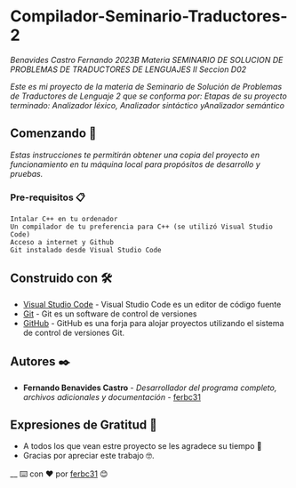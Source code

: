 # Compilador-Seminario-Traductores-2

_Benavides Castro Fernando_
_2023B_
_Materia SEMINARIO DE SOLUCION DE PROBLEMAS DE TRADUCTORES DE LENGUAJES II_
_Seccion D02_

_Este es mi proyecto de la materia de Seminario de Solución de Problemas de Traductores de Lenguaje 2 que se conforma por: Etapas de su proyecto terminado: Analizador léxico, Analizador sintáctico yAnalizador semántico_

## Comenzando 🚀

_Estas instrucciones te permitirán obtener una copia del proyecto en funcionamiento en tu máquina local para propósitos de desarrollo y pruebas._

### Pre-requisitos 📋
```
Intalar C++ en tu ordenador
Un compilador de tu preferencia para C++ (se utilizó Visual Studio Code)
Acceso a internet y Github
Git instalado desde Visual Studio Code
```

## Construido con 🛠️

* [Visual Studio Code](https://code.visualstudio.com/) - Visual Studio Code es un editor de código fuente
* [Git](https://git-scm.com/) - Git es un software de control de versiones
* [GitHub]([https://rometools.github.io/rome/](https://github.com/)) - GitHub es una forja para alojar proyectos utilizando el sistema de control de versiones Git.

## Autores ✒️

* **Fernando Benavides Castro** - *Desarrollador del programa completo, archivos adicionales y documentación* - [ferbc31](https://github.com/villanuevand)

## Expresiones de Gratitud 🎁

* A todos los que vean estre proyecto se les agradece su tiempo 📢
* Gracias por apreciar este trabajo 🤓.

__
⌨️ con ❤️ por [ferbc31](https://github.com/ferbc31) 😊
